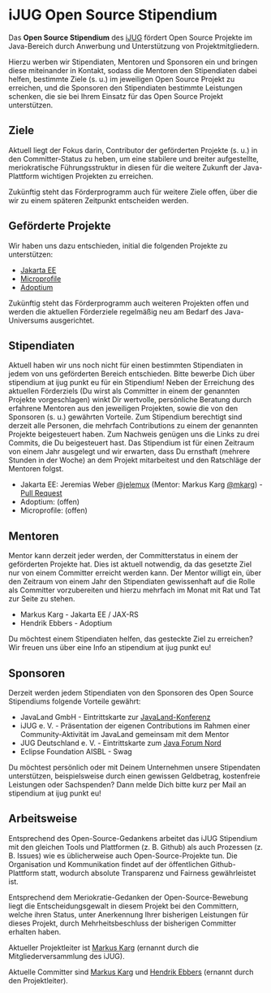 # iJUG Open Source Stipendium

Das **Open Source Stipendium** des [iJUG](https://www.ijug.eu/de/home/) fördert Open Source Projekte im Java-Bereich durch Anwerbung und Unterstützung von Projektmitgliedern.

Hierzu werben wir Stipendiaten, Mentoren und Sponsoren ein und bringen diese miteinander in Kontakt, sodass die Mentoren den Stipendiaten dabei helfen, bestimmte Ziele (s. u.) im jeweiligen Open Source Projekt zu erreichen, und die Sponsoren den Stipendiaten bestimmte Leistungen schenken, die sie bei Ihrem Einsatz für das Open Source Projekt unterstützen.


## Ziele

Aktuell liegt der Fokus darin, Contributor der geförderten Projekte (s. u.) in den Committer-Status zu heben, um eine stabilere und breiter aufgestellte, meriokratische Führungsstruktur in diesen für die weitere Zukunft der Java-Plattform wichtigen Projekten zu erreichen.

Zukünftig steht das Förderprogramm auch für weitere Ziele offen, über die wir zu einem späteren Zeitpunkt entscheiden werden.


## Geförderte Projekte

Wir haben uns dazu entschieden, initial die folgenden Projekte zu unterstützen:

* [Jakarta EE](https://jakarta.ee)
* [Microprofile](https://microprofile.io)
* [Adoptium](https://adoptium.net)

Zukünftig steht das Förderprogramm auch weiteren Projekten offen und werden die aktuellen Förderziele regelmäßig neu am Bedarf des Java-Universums ausgerichtet.


## Stipendiaten

Aktuell haben wir uns noch nicht für einen bestimmten Stipendiaten in jedem von uns geförderten Bereich entschieden. Bitte bewerbe Dich über stipendium at ijug punkt eu für ein Stipendium! Neben der Erreichung des aktuellen Förderziels (Du wirst als Committer in einem der genannten Projekte vorgeschlagen) winkt Dir wertvolle, persönliche Beratung durch erfahrene Mentoren aus den jeweiligen Projekten, sowie die von den Sponsoren (s. u.) gewährten Vorteile. Zum Stipendium berechtigt sind derzeit alle Personen, die mehrfach Contributions zu einem der genannten Projekte beigesteuert haben. Zum Nachweis genügen uns die Links zu drei Commits, die Du beigesteuert hast. Das Stipendium ist für einen Zeitraum von einem Jahr ausgelegt und wir erwarten, dass Du ernsthaft (mehrere Stunden in der Woche) an dem Projekt mitarbeitest und den Ratschläge der Mentoren folgst.

* Jakarta EE: Jeremias Weber [@jelemux](https://github.com/jelemux) (Mentor: Markus Karg [@mkarg](https://github.com/mkarg)) - [Pull Request](https://github.com/eclipse-ee4j/jaxrs-api/pulls?q=is%3Apr+author%3Ajelemux+)
* Adoptium: (offen)
* Microprofile: (offen)


## Mentoren

Mentor kann derzeit jeder werden, der Committerstatus in einem der geförderten Projekte hat. Dies ist aktuell notwendig, da das gesetzte Ziel nur von einem Committer erreicht werden kann. Der Mentor willigt ein, über den Zeitraum von einem Jahr den Stipendiaten gewissenhaft auf die Rolle als Committer vorzubereiten und hierzu mehrfach im Monat mit Rat und Tat zur Seite zu stehen.

* Markus Karg - Jakarta EE / JAX-RS
* Hendrik Ebbers - Adoptium

Du möchtest einem Stipendiaten helfen, das gesteckte Ziel zu erreichen? Wir freuen uns über eine Info an stipendium at ijug punkt eu!


## Sponsoren

Derzeit werden jedem Stipendiaten von den Sponsoren des Open Source Stipendiums folgende Vorteile gewährt:

* JavaLand GmbH - Eintrittskarte zur [JavaLand-Konferenz](https://www.javaland.eu/de/home/)
* iJUG e. V. - Präsentation der eigenen Contributions im Rahmen einer Community-Aktivität im JavaLand gemeinsam mit dem Mentor
* JUG Deutschland e. V. - Eintrittskarte zum [Java Forum Nord](https://javaforumnord.de/)
* Eclipse Foundation AISBL - Swag

Du möchtest persönlich oder mit Deinem Unternehmen unsere Stipendaten unterstützen, beispielsweise durch einen gewissen Geldbetrag, kostenfreie Leistungen oder Sachspenden? Dann melde Dich bitte kurz per Mail an stipendium at ijug punkt eu!


## Arbeitsweise

Entsprechend des Open-Source-Gedankens arbeitet das iJUG Stipendium mit den gleichen Tools und Plattformen (z. B. Github) als auch Prozessen (z. B. Issues) wie es üblicherweise auch Open-Source-Projekte tun. Die Organisation und Kommunikation findet auf der öffentlichen Github-Plattform statt, wodurch absolute Transparenz und Fairness gewährleistet ist.

Entsprechend dem Meriokratie-Gedanken der Open-Source-Bewebung liegt die Entscheidungsgewalt in diesem Projekt bei den Committern, welche ihren Status, unter Anerkennung Ihrer bisherigen Leistungen für dieses Projekt, durch Mehrheitsbeschluss der bisherigen Committer erhalten haben.

Aktueller Projektleiter ist [Markus Karg](https://github.com/mkarg) (ernannt durch die Mitgliederversammlung des iJUG).

Aktuelle Committer sind [Markus Karg](https://github.com/mkarg) und [Hendrik Ebbers](https://github.com/hendrikebbers) (ernannt durch den Projektleiter).
